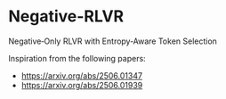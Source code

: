 # Negative-RLVR
Negative‑Only RLVR with Entropy‑Aware Token Selection

Inspiration from the following papers:
- https://arxiv.org/abs/2506.01347
- https://arxiv.org/abs/2506.01939